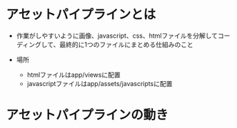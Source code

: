 # アセットパイプラインとは
* 作業がしやすいように画像、javascript、css、htmlファイルを分解してコーディングして、最終的に1つのファイルにまとめる仕組みのこと

* 場所
  *  htmlファイルはapp/viewsに配置
  * javascriptファイルはapp/assets/javascriptsに配置

# アセットパイプラインの動き
